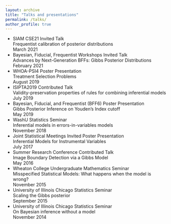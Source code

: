 ```yaml
---
layout: archive
title: "Talks and presentations"
permalink: /talks/
author_profile: true
---
```


* SIAM CSE21 Invited Talk\
  Frequentist calibration of posterior distributions\
  March 2021
* Bayesian, Fiducial, Frequentist Workshops Invited Talk\
  Advances by Next-Generation BFFs: Gibbs Posterior Distributions\
  February 2021
* WHOA-PSI4 Poster Presentation \
  Treatment Selection Problems\
  August 2019
* ISIPTA2019 Contributed Talk\
  Validity-preservation properties of rules for combining inferential models\
  July 2019
* Bayesian, Fiducial, and Frequentist (BFF6) Poster Presentation\
  Gibbs Posterior Inference on Youden’s Index cutoff\
  May 2019 
* WashU Statistics Seminar \
  Inferential models in errors-in-variables models\
  November 2018 
* Joint Statistical Meetings Invited Poster Presentation\
  Inferential Models for Instrumental Variables\
  July 2017
* Summer Research Conference Contributed Talk\
  Image Boundary Detection via a Gibbs Model\
  May 2016
* Wheaton College Undergraduate Mathematics Seminar\
  Misspecified Statistical Models: What happens when the model is wrong?\
  November 2015
* University of Illinois Chicago Statistics Seminar\
  Scaling the Gibbs posterior\
  September 2015
* University of Illinois Chicago Statistics Seminar\
  On Bayesian inference without a model\
  November 2014
